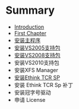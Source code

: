 # Summary

* [Introduction](README.md)
* [First Chapter](chapter1.md)
* [安装主程序](an-zhuang-zhu-cheng-xu.md)
* [安装VS2005支持包](an-zhuang-vs2005-zhi-chi-bao.md)
* [安装VS2008支持包](an-zhuang-vs2008-zhi-chi-bao.md)
* 安装VS2010支持包
* 安装XFS Manager
* [安装Ethink TCR SP](an-zhuang-ethink-tcr-sp.md)
* 安装 Ethink TCR Sp 补丁
* 安装冠字号驱动
* 申请 License

